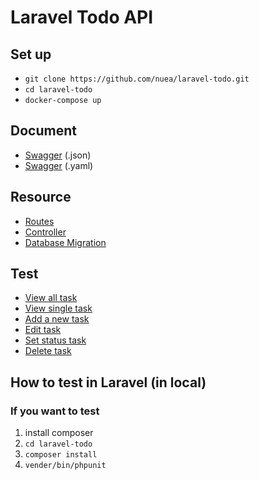 # Laravel Todo API
## Set up

- `git clone https://github.com/nuea/laravel-todo.git`
- `cd laravel-todo`
- `docker-compose up`

## Document 
- [Swagger](https://github.com/nuea/laravel-todo/blob/master/swagger.json) (.json)
- [Swagger](https://github.com/nuea/laravel-todo/blob/master/swagger.yaml) (.yaml)

## Resource
 - [Routes](https://github.com/nuea/laravel-todo/blob/master/routes/api.php)
 - [Controller](https://github.com/nuea/laravel-todo/blob/master/app/Http/Controllers/TaskController.php)
 - [Database Migration](https://github.com/nuea/laravel-todo/blob/master/database/migrations/2018_10_07_004514_create_todo_table.php)

## Test
 - [View all task](https://github.com/nuea/laravel-todo/blob/master/tests/Feature/viewAllTest.php)
 - [View single task](https://github.com/nuea/laravel-todo/blob/master/tests/Feature/viewSingleTest.php) 
 - [Add a new task](https://github.com/nuea/laravel-todo/blob/master/tests/Feature/addTest.php)
 - [Edit task](https://github.com/nuea/laravel-todo/blob/master/tests/Feature/editTest.php)
 - [Set status task](https://github.com/nuea/laravel-todo/blob/master/tests/Feature/setStatusTest.php)
 - [Delete task](https://github.com/nuea/laravel-todo/blob/master/tests/Feature/deleteTest.php)
 
## How to test in Laravel (in local)
### If you want to test
 1. install composer
 2. `cd laravel-todo`
 3. `composer install`
 4. `vender/bin/phpunit`

